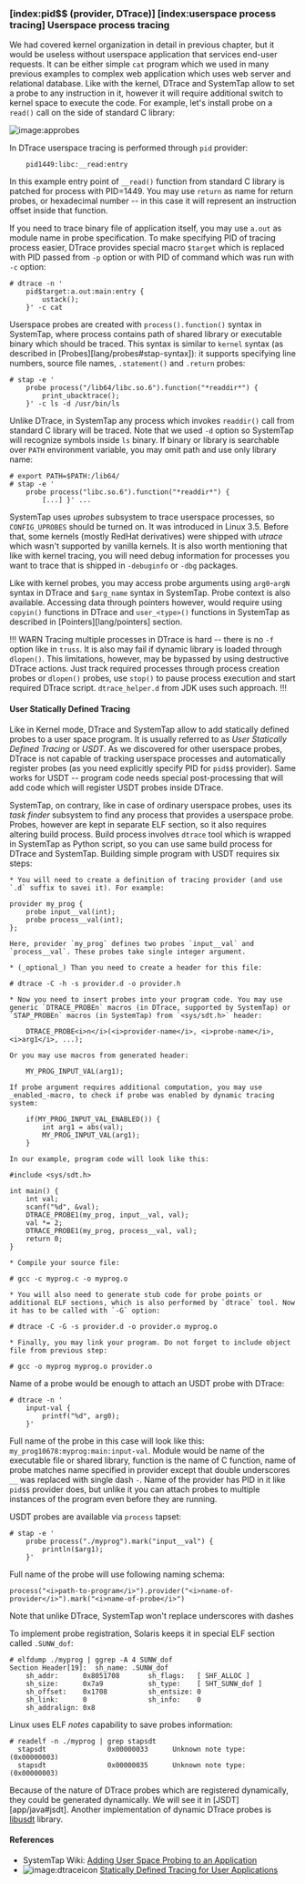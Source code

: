 ### [__index__:pid$$ (provider, DTrace)] [__index__:userspace process tracing] Userspace process tracing

We had covered kernel organization in detail in previous chapter, but it would be useless without userspace application that services end-user requests. It can be either simple `cat` program which we used in many previous examples to complex web application which uses web server and relational database. Like with the kernel, DTrace and SystemTap allow to set a probe to any instruction in it, however it will require additional switch to kernel space to execute the code. For example, let's install probe on a `read()` call on the side of standard C library:

![image:approbes](appprobes.png)

In DTrace userspace tracing is performed through `pid` provider:
```
	pid1449:libc:__read:entry
```
In this example entry point of `__read()` function from standard C library is patched for process with PID=1449. You may use `return` as name for return probes, or hexadecimal number -- in this case it will represent an instruction offset inside that function. 

If you need to trace binary file of application itself, you may use `a.out` as module name in probe specification. To make specifying PID of tracing process easier, DTrace provides special macro `$target` which is replaced with PID passed from `-p` option or with PID of command which was run with `-c` option:
```
# dtrace -n '
	pid$target:a.out:main:entry { 
		ustack(); 
	}' -c cat
```

Userspace probes are created with `process().function()` syntax in SystemTap, where process contains path of shared library or executable binary which should be traced. This syntax is similar to `kernel` syntax (as described in [Probes][lang/probes#stap-syntax]): it supports specifying line numbers, source file names, `.statement()` and `.return` probes:
```
# stap -e '
	probe process("/lib64/libc.so.6").function("*readdir*") {
		print_ubacktrace();
	}' -c ls -d /usr/bin/ls
```
Unlike DTrace, in SystemTap any process which invokes `readdir()` call from standard C library will be traced. Note that we used `-d` option so SystemTap will recognize symbols inside `ls` binary. If binary or library is searchable over `PATH` environment variable, you may omit path and use only library name:
```
# export PATH=$PATH:/lib64/
# stap -e '
	probe process("libc.so.6").function("*readdir*") {
		[...] }' ...
```

SystemTap uses _uprobes_ subsystem to trace userspace processes, so `CONFIG_UPROBES` should be turned on. It was introduced in Linux 3.5. Before that, some kernels (mostly RedHat derivatives) were shipped with _utrace_ which wasn't supported by vanilla kernels. It is also worth mentioning that like with kernel tracing, you will need debug information for processes you want to trace that is shipped in `-debuginfo` or `-dbg` packages.

Like with kernel probes, you may access probe arguments using `arg0`-`argN` syntax in DTrace and `$arg_name` syntax in SystemTap. Probe context is also available. Accessing data through pointers however, would require using `copyin()` functions in DTrace and `user_<type>()` functions in SystemTap as described in [Pointers][lang/pointers] section. 

!!! WARN
Tracing multiple processes in DTrace is hard -- there is no `-f` option like in `truss`. It is also may fail if dynamic library is loaded through `dlopen()`. This limitations, however, may be bypassed by using destructive DTrace actions. Just track required processes through process creation probes or `dlopen()` probes, use `stop()` to pause process execution and start required DTrace script. `dtrace_helper.d` from JDK uses such approach.
!!!

#### User Statically Defined Tracing

Like in Kernel mode, DTrace and SystemTap allow to add statically defined probes to a user space program. It is usually referred to as _User Statically Defined Tracing_ or _USDT_. As we discovered for other userspace probes, DTrace is not capable of tracking userspace processes and automatically register probes (as you need explicitly specify PID for `pid$$` provider). Same works for USDT -- program code needs special post-processing that will add code which will register USDT probes inside DTrace. 

SystemTap, on contrary, like in case of ordinary userspace probes, uses its _task finder_ subsystem to find any process that provides a userspace probe. Probes, however are kept in separate ELF section, so it also requires altering build process. Build process involves `dtrace` tool which is wrapped in SystemTap as Python script, so you can use same build process for DTrace and SystemTap. Building simple program with USDT requires six steps:

	* You will need to create a definition of tracing provider (and use `.d` suffix to savei it). For example:
```
provider my_prog {
	probe input__val(int);
	probe process__val(int);
};
```
	Here, provider `my_prog` defines two probes `input__val` and `process__val`. These probes take single integer argument.

	* (_optional_) Than you need to create a header for this file:
```
# dtrace -C -h -s provider.d -o provider.h
```

	* Now you need to insert probes into your program code. You may use generic `DTRACE_PROBEn` macros (in DTrace, supported by SystemTap) or `STAP_PROBEn` macros (in SystemTap) from `<sys/sdt.h>` header:
```
	DTRACE_PROBE<i>n</i>(<i>provider-name</i>, <i>probe-name</i>, <i>arg1</i>, ...);
```
	Or you may use macros from generated header:
```
	MY_PROG_INPUT_VAL(arg1);
```

	If probe argument requires additional computation, you may use _enabled_-macro, to check if probe was enabled by dynamic tracing system:
```
	if(MY_PROG_INPUT_VAL_ENABLED()) {
		int arg1 = abs(val);
		MY_PROG_INPUT_VAL(arg1);
	}
```

	In our example, program code will look like this:
```
#include <sys/sdt.h>

int main() {
	int val;
	scanf("%d", &val);
	DTRACE_PROBE1(my_prog, input__val, val);
	val *= 2;
	DTRACE_PROBE1(my_prog, process__val, val);
	return 0;
}
```
	
	* Compile your source file:
```
# gcc -c myprog.c -o myprog.o
```
	
	* You will also need to generate stub code for probe points or additional ELF sections, which is also performed by `dtrace` tool. Now it has to be called with `-G` option:
```
# dtrace -C -G -s provider.d -o provider.o myprog.o
```

	* Finally, you may link your program. Do not forget to include object file from previous step:
```
# gcc -o myprog myprog.o provider.o
```
	
Name of a probe would be enough to attach an USDT probe with DTrace:
```
# dtrace -n '
	input-val { 
		printf("%d", arg0); 
	}' 
```
Full name of the probe in this case will look like this: `my_prog10678:myprog:main:input-val`. Module would be name of the executable file or shared library, function is the name of C function, name of probe matches name specified in provider except that double underscores `__` was replaced with single dash `-`. Name of the provider has PID in it like `pid$$` provider does, but unlike it you can attach probes to multiple instances of the program even before they are running. 

USDT probes are available via `process` tapset:
```
# stap -e '
	probe process("./myprog").mark("input__val") { 
		println($arg1); 
	}'
```
Full name of the probe will use following naming schema:
```
process("<i>path-to-program</i>").provider("<i>name-of-provider</i>").mark("<i>name-of-probe</i>")
```
Note that unlike DTrace, SystemTap won't replace underscores with dashes

To implement probe registration, Solaris keeps it in special ELF section called `.SUNW_dof`:
```
# elfdump ./myprog | ggrep -A 4 SUNW_dof
Section Header[19]:  sh_name: .SUNW_dof
    sh_addr:      0x8051708       sh_flags:   [ SHF_ALLOC ]
    sh_size:      0x7a9           sh_type:    [ SHT_SUNW_dof ]
    sh_offset:    0x1708          sh_entsize: 0
    sh_link:      0               sh_info:    0
    sh_addralign: 0x8
```

Linux uses ELF _notes_ capability to save probes information:
```
# readelf -n ./myprog | grep stapsdt
  stapsdt               0x00000033      Unknown note type: (0x00000003)
  stapsdt               0x00000035      Unknown note type: (0x00000003)
```

Because of the nature of DTrace probes which are registered dynamically, they could be generated dynamically. We will see it in [JSDT][app/java#jsdt]. Another implementation of dynamic DTrace probes is [libusdt](https://github.com/chrisa/libusdt) library.

#### References

 * SystemTap Wiki: [Adding User Space Probing to an Application](https://sourceware.org/systemtap/wiki/AddingUserSpaceProbingToApps)
 * ![image:dtraceicon](icons/dtrace.png)  [Statically Defined Tracing for User Applications](http://docs.oracle.com/cd/E18752_01/html/817-6223/chp-usdt.html)